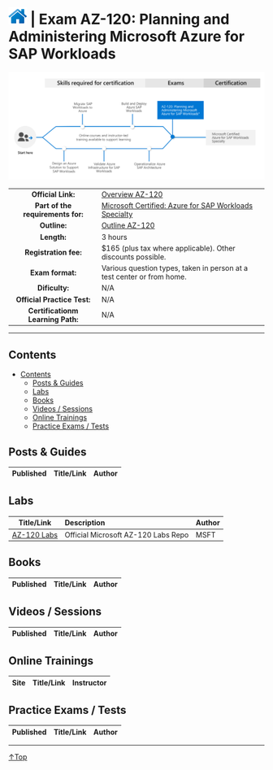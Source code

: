 # [![Home](/img/home.png)](certifications.md "Overview Certifications") | Exam AZ-120: Planning and Administering Microsoft Azure for SAP Workloads
![Cert](/img/az-120.png)

|                                   |                                                                                                                                                   |
| :-------------------------------: | :------------------------------------------------------------------------------------------------------------------------------------------------ |
|        **Official Link:**         | [Overview AZ-120](https://docs.microsoft.com/en-us/learn/certifications/exams/AZ-120)                                                             |
| **Part of the requirements for:** | [Microsoft Certified: Azure for SAP Workloads Specialty](https://docs.microsoft.com/en-us/learn/certifications/azure-for-sap-workloads-specialty) |
|           **Outline:**            | [Outline AZ-120](https://query.prod.cms.rt.microsoft.com/cms/api/am/binary/RE43XOu)                                                               |
|            **Length:**            | 3 hours                                                                                                                                           |
|       **Registration fee:**       | $165 (plus tax where applicable).  Other discounts possible.                                                                                      |
|         **Exam format:**          | Various question types, taken in person at a test center or from home.                                                                            |
|          **Dificulty:**           | N/A                                                                                                                                               |
|    **Official Practice Test:**    | N/A                                                                                                                                               |
| **Certificationm Learning Path:** | N/A                                                                                                                                               |


___

## Contents
- [Contents](#contents)
    - [Posts & Guides](#posts-&-guides)
    - [Labs](#labs)
    - [Books](#books)
    - [Videos / Sessions](#videos-/-sessions)
    - [Online Trainings](#online-trainings)
    - [Practice Exams / Tests](#practice-exams-/-tests)


## Posts & Guides
| Published | Title/Link | Author |
| :-------: | :--------- | :----- |


## Labs
|                                                       Title/Link                                                        | Description                         | Author |
| :---------------------------------------------------------------------------------------------------------------------: | :---------------------------------- | :----- |
| [AZ-120 Labs](https://github.com/MicrosoftLearning/AZ-120-Planning-and-Administering-Microsoft-Azure-for-SAP-Workloads) | Official Microsoft AZ-120 Labs Repo | MSFT   |


## Books
| Published | Title/Link | Author |
| :-------: | :--------- | :----- |



## Videos / Sessions
| Published | Title/Link | Author |
| :-------: | :--------- | :----- |



## Online Trainings
| Site  | Title/Link | Instructor |
| :---: | :--------- | :--------- |


## Practice Exams / Tests
| Published | Title/Link | Author |
| :-------: | :--------- | :----- |


___
 <a href="#top" title="Back to the top.">↑Top</a>
